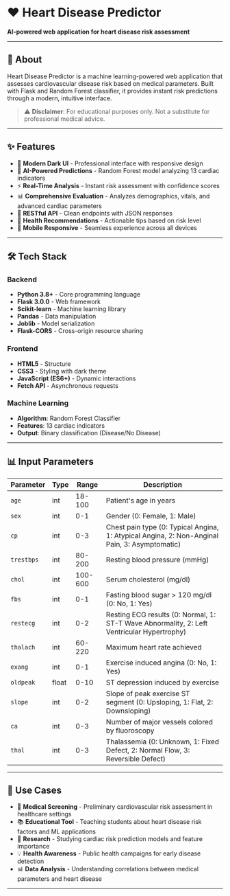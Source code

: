 # ❤️ Heart Disease Predictor

**AI-powered web application for heart disease risk assessment**

</div>

---

## 📖 About

Heart Disease Predictor is a machine learning-powered web application that assesses cardiovascular disease risk based on medical parameters. Built with Flask and Random Forest classifier, it provides instant risk predictions through a modern, intuitive interface.

> ⚠️ **Disclaimer**: For educational purposes only. Not a substitute for professional medical advice.

---

## ✨ Features

- 🎨 **Modern Dark UI** - Professional interface with responsive design
- 🧠 **AI-Powered Predictions** - Random Forest model analyzing 13 cardiac indicators
- ⚡ **Real-Time Analysis** - Instant risk assessment with confidence scores
- 📊 **Comprehensive Evaluation** - Analyzes demographics, vitals, and advanced cardiac parameters
- 🚀 **RESTful API** - Clean endpoints with JSON responses
- 💊 **Health Recommendations** - Actionable tips based on risk level
- 📱 **Mobile Responsive** - Seamless experience across all devices

---

## 🛠️ Tech Stack

### Backend
- **Python 3.8+** - Core programming language
- **Flask 3.0.0** - Web framework
- **Scikit-learn** - Machine learning library
- **Pandas** - Data manipulation
- **Joblib** - Model serialization
- **Flask-CORS** - Cross-origin resource sharing

### Frontend
- **HTML5** - Structure
- **CSS3** - Styling with dark theme
- **JavaScript (ES6+)** - Dynamic interactions
- **Fetch API** - Asynchronous requests

### Machine Learning
- **Algorithm**: Random Forest Classifier
- **Features**: 13 cardiac indicators
- **Output**: Binary classification (Disease/No Disease)

---

## 📊 Input Parameters

| Parameter | Type | Range | Description |
|-----------|------|-------|-------------|
| `age` | int | 18-100 | Patient's age in years |
| `sex` | int | 0-1 | Gender (0: Female, 1: Male) |
| `cp` | int | 0-3 | Chest pain type (0: Typical Angina, 1: Atypical Angina, 2: Non-Anginal Pain, 3: Asymptomatic) |
| `trestbps` | int | 80-200 | Resting blood pressure (mmHg) |
| `chol` | int | 100-600 | Serum cholesterol (mg/dl) |
| `fbs` | int | 0-1 | Fasting blood sugar > 120 mg/dl (0: No, 1: Yes) |
| `restecg` | int | 0-2 | Resting ECG results (0: Normal, 1: ST-T Wave Abnormality, 2: Left Ventricular Hypertrophy) |
| `thalach` | int | 60-220 | Maximum heart rate achieved |
| `exang` | int | 0-1 | Exercise induced angina (0: No, 1: Yes) |
| `oldpeak` | float | 0-10 | ST depression induced by exercise |
| `slope` | int | 0-2 | Slope of peak exercise ST segment (0: Upsloping, 1: Flat, 2: Downsloping) |
| `ca` | int | 0-3 | Number of major vessels colored by fluoroscopy |
| `thal` | int | 0-3 | Thalassemia (0: Unknown, 1: Fixed Defect, 2: Normal Flow, 3: Reversible Defect) |

---

## 🎯 Use Cases

- 🏥 **Medical Screening** - Preliminary cardiovascular risk assessment in healthcare settings
- 📚 **Educational Tool** - Teaching students about heart disease risk factors and ML applications
- 🔬 **Research** - Studying cardiac risk prediction models and feature importance
- 💡 **Health Awareness** - Public health campaigns for early disease detection
- 📊 **Data Analysis** - Understanding correlations between medical parameters and heart disease

---

</div>

